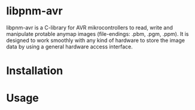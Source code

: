 # libpnm-avr
libpnm-avr is a C-library for AVR mikrocontrollers to read, write and manipulate protable anymap images (file-endings: .pbm, .pgm, .ppm). It is designed to work smoothly with any kind of hardware to store the image data by using a general hardware access interface.

# Installation


# Usage
